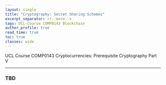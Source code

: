 ```yaml
---
layout: single
title: "Cryptography: Secret Sharing Schemes"
excerpt_separator: <!--more-->
tags: UCL-Course COMP0143 Blockchain
author_profile: true
read_time: true
toc: true
classes: wide
---
```


UCL Course COMP0143 Cryptocurrencies: Prerequisite Cryptography Part V

<!--more-->

---
### TBD